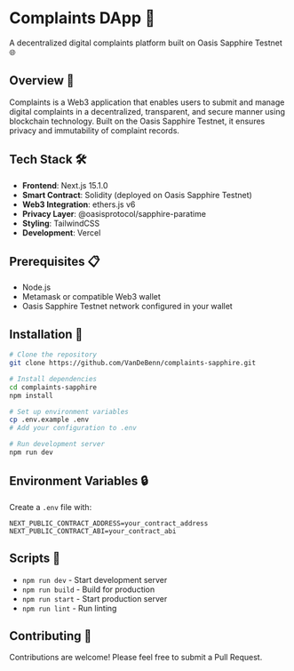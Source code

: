 # Complaints DApp 📝

A decentralized digital complaints platform built on Oasis Sapphire Testnet 🌐

## Overview 🎯

Complaints is a Web3 application that enables users to submit and manage digital complaints in a decentralized, transparent, and secure manner using blockchain technology. Built on the Oasis Sapphire Testnet, it ensures privacy and immutability of complaint records.

## Tech Stack 🛠️

- **Frontend**: Next.js 15.1.0
- **Smart Contract**: Solidity (deployed on Oasis Sapphire Testnet)
- **Web3 Integration**: ethers.js v6
- **Privacy Layer**: @oasisprotocol/sapphire-paratime
- **Styling**: TailwindCSS
- **Development**: Vercel

## Prerequisites 📋

- Node.js
- Metamask or compatible Web3 wallet
- Oasis Sapphire Testnet network configured in your wallet

## Installation 🚀

```bash
# Clone the repository
git clone https://github.com/VanDeBenn/complaints-sapphire.git

# Install dependencies
cd complaints-sapphire
npm install

# Set up environment variables
cp .env.example .env
# Add your configuration to .env

# Run development server
npm run dev
```

## Environment Variables 🔒

Create a `.env` file with:

```
NEXT_PUBLIC_CONTRACT_ADDRESS=your_contract_address
NEXT_PUBLIC_CONTRACT_ABI=your_contract_abi
```

## Scripts 📜

- `npm run dev` - Start development server
- `npm run build` - Build for production
- `npm run start` - Start production server
- `npm run lint` - Run linting

## Contributing 🤝

Contributions are welcome! Please feel free to submit a Pull Request.
